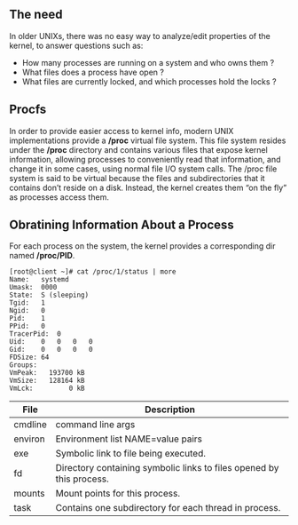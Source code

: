 ## The need
In older UNIXs, there was no easy way to analyze/edit properties of the kernel, to answer questions such as:
* How many processes are running on a system and who owns them ? <br />
* What files does a process have open ? <br />
* What files are currently locked, and which processes hold the locks ? <br />

## Procfs
In order to provide easier access to kernel info, modern UNIX implementations provide a **/proc** virtual file system. This file system resides under the **/proc** directory and contains various files that expose kernel information, allowing
processes to conveniently read that information, and change it in some cases, using normal file I/O system calls. The /proc file system is said to be virtual because the files and subdirectories that it contains don’t reside on a disk. Instead, the kernel creates them “on the fly” as processes access them.


## Obratining Information About a Process
For each process on the system, the kernel provides a corresponding dir named **/proc/PID**.

```{r, engine='bash', count_lines}
[root@client ~]# cat /proc/1/status | more
Name:	systemd
Umask:	0000
State:	S (sleeping)
Tgid:	1
Ngid:	0
Pid:	1
PPid:	0
TracerPid:	0
Uid:	0	0	0	0
Gid:	0	0	0	0
FDSize:	64
Groups:	
VmPeak:	  193700 kB
VmSize:	  128164 kB
VmLck:	       0 kB
```

File | Description | 
--- | --- |
cmdline | command line args | 
environ | Environment list NAME=value pairs |
exe | Symbolic link to file being executed. |
fd | Directory containing symbolic links to files opened by this process. |
mounts | Mount points for this process. |
task   | Contains one subdirectory for each thread in process. |
